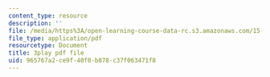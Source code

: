 ```yaml
---
content_type: resource
description: ''
file: /media/https%3A/open-learning-course-data-rc.s3.amazonaws.com/15-071-the-analytics-edge-spring-2017/965767a2ce9f40f0b878c37f063471f8_IXwPD4R6V6M.pdf
file_type: application/pdf
resourcetype: Document
title: 3play pdf file
uid: 965767a2-ce9f-40f0-b878-c37f063471f8
---
```

